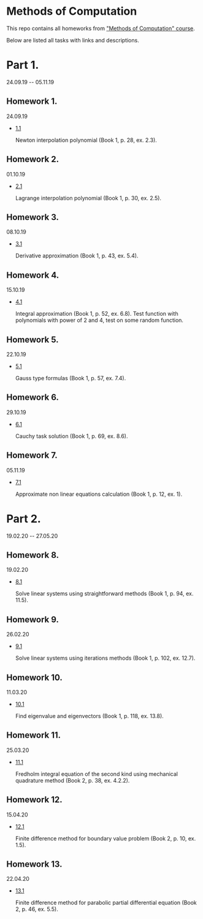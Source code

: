 # Methods of Computation

This repo contains all homeworks from ["Methods of Computation" course](https://github.com/SmirnovAlexander/MethodsOfComputations/tree/master/materials).

Below are listed all tasks with links and descriptions.

# Part 1.
24.09.19 -- 05.11.19

## Homework 1. 
24.09.19

- [1.1](NewtonInterpolation/NewtonInterpolation.jpg)

   Newton interpolation polynomial (Book 1, p. 28, ex. 2.3).
   
## Homework 2. 
01.10.19

- [2.1](LagrangeInterpolation/LagrangeInterpolation.ipynb)

   Lagrange interpolation polynomial (Book 1, p. 30, ex. 2.5).   

## Homework 3. 
08.10.19

 - [3.1](DerivativesApproximation/DerivativesApproximation.ipynb)
 
   Derivative approximation (Book 1, p. 43, ex. 5.4).  

## Homework 4. 
15.10.19

 - [4.1](IntegralApproximation/IntegralApproximation.ipynb)
   
   Integral approximation (Book 1, p. 52, ex. 6.8). Test function with polynomials with power of 2 and 4, test on some random function.
   
## Homework 5. 
22.10.19

 - [5.1](GaussIntegralApproximation/GaussIntegralApproximation.ipynb)   

   Gauss type formulas (Book 1, p. 57, ex. 7.4).
   
## Homework 6. 
29.10.19

 - [6.1](CauchyTask/CauchyTask.ipynb)   

   Cauchy task solution (Book 1, p. 69, ex. 8.6).
   
## Homework 7. 
05.11.19

 - [7.1](NonLinearEquations/NonLinearEquations.ipynb)   

   Approximate non linear equations calculation (Book 1, p. 12, ex. 1).   

# Part 2.
19.02.20 -- 27.05.20

## Homework 8. 
19.02.20

 - [8.1](StraightLinearSystems/StraightLinearSystems.ipynb)   

    Solve linear systems using straightforward methods (Book 1, p. 94, ex. 11.5).

## Homework 9. 
26.02.20

 - [9.1](IterationsLinearSystems/IterationsLinearSystems.ipynb)   

   Solve linear systems using iterations methods (Book 1, p. 102, ex. 12.7).   

## Homework 10. 
11.03.20

 - [10.1](EigenvalueEigenvector/EigenvalueEigenvector.ipynb)   

    Find eigenvalue and eigenvectors (Book 1, p. 118, ex. 13.8).   

## Homework 11. 
25.03.20

 - [11.1](IntegralEquation/IntegralEquation.ipynb)   

    Fredholm integral equation of the second kind using mechanical quadrature method (Book 2, p. 38, ex. 4.2.2).   

## Homework 12. 
15.04.20

 - [12.1](DifferentialEquation/DifferentialEquation.ipynb)   

    Finite difference method for boundary value problem (Book 2, p. 10, ex. 1.5).   

## Homework 13. 
22.04.20

 - [13.1](ParabolicDifferentialEquation/ParabolicDifferentialEquation.ipynb)   

    Finite difference method for parabolic partial differential equation (Book 2, p. 46, ex. 5.5).   

